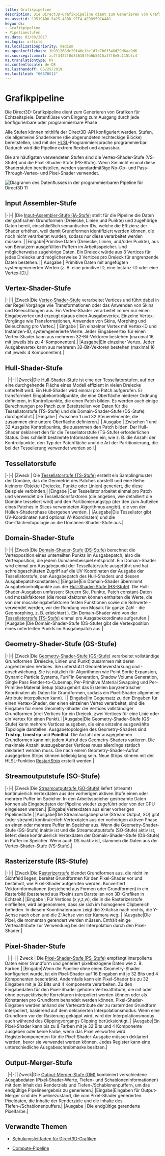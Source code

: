 ```yaml
---
title: Grafikpipeline
description: Die Direct3D-Grafikpipeline dient zum Generieren von Grafiken für Echtzeitspiele. Datenflüsse vom Eingang zum Ausgang durch jede konfigurierbare oder programmierbare Phase
ms.assetid: C9519AD0-5425-48BD-9FF4-AED8959CA4AD
keywords:
- Grafikpipeline
- Pipelinestufen
ms.date: 02/08/2017
ms.topic: article
ms.localizationpriority: medium
ms.openlocfilehash: 1b931268dc20f40c1bc1d7c700f346d29d6aa9d6
ms.sourcegitcommit: ac7f3422f8d83618f9b6b5615a37f8e5c115b3c4
ms.translationtype: MT
ms.contentlocale: de-DE
ms.lasthandoff: 05/29/2019
ms.locfileid: "66370612"
---
```

# <a name="graphics-pipeline"></a>Grafikpipeline


Die Direct3D-Grafikpipeline dient zum Generieren von Grafiken für Echtzeitspiele. Datenflüsse vom Eingang zum Ausgang durch jede konfigurierbare oder programmierbare Phase

Alle Stufen können mithilfe der Direct3D-API konfiguriert werden. Stufen, die allgemeine Shaderkerne (die abgerundeten rechteckige Blöcke) bereitstellen, sind mit der [HLSL](https://docs.microsoft.com/windows/desktop/direct3dhlsl/dx-graphics-hlsl)-Programmiersprache programmierbar. Dadurch wird die Pipeline extrem flexibel und anpassbar.

Die am häufigsten verwendeten Stufen sind die Vertex-Shader-Stufe (VS-Stufe) und die Pixel-Shader-Stufe (PS-Stufe). Wenn Sie nicht einmal diese Shaderstufen bereitstellen, werden standardmäßige No-Op- und Pass-Through-Vertex- und Pixel-Shader verwendet.

![Diagramm des Datenflusses in der programmierbaren Pipeline für Direct3D 11](images/d3d11-pipeline-stages.jpg)

## <a name="input-assembler-stage"></a>Input Assembler-Stufe

|-|-| |Die [Input-Assembler-Stufe (IA-Stufe)](input-assembler-stage--ia-.md) stellt für die Pipeline die Daten der grafischen Grundformen (Dreiecke, Linien und Punkte) und zugehörige Daten bereit, einschließlich semantischer IDs, welche die Effizienz der Shader erhöhen, weil damit Grundformen identifiziert werden können, die noch nicht verarbeitet wurden, sodass nur diese verarbeitet werden müssen. | |Eingabe|Primitive Daten (Dreiecke, Linien, und/oder Punkte), aus von Benutzern ausgefüllten Puffern im Arbeitsspeicher. Und möglicherweise zugehörige Daten. Ein Dreieck würde aus 3 Vertices für jedes Dreiecke und möglicherweise 3 Vertices pro Dreieck für angrenzende Daten bestehen.| | Ausgabe | Primitive Daten mit angefügten systemgenerierten Werten (z. B. eine primitive ID, eine Instanz-ID oder eine Vertex-ID).|

## <a name="vertex-shader-stage"></a>Vertex-Shader-Stufe

|-|-| |Zweck|Die [Vertex-Shader-Stufe](vertex-shader-stage--vs-.md) verarbeitet Vertices und führt dabei in der Regel Vorgänge wie Transformationen oder das Anwenden von Skins und Beleuchtungen aus. Ein Vertex-Shader verarbeitet immer nur einen Eingabevertex und erzeugt daraus einen Ausgabevertex. Einzelne Vertex-Vorgänge wie Transformationen, Anwenden von Skins, Morphing und Beleuchtung pro Vertex.| | Eingabe | Ein einzelner Vertex mit Vertex-ID und Instanzen-ID, systemgenerierte Werte. Jeder Eingabevertex für einen Vertex-Shader kann aus mehreren 32-Bit-Vektoren bestehen (maximal 16, mit jeweils bis zu 4-Komponenten).| |Ausgabe|Ein einzelner Vertex. Jeder Ausgabevertex kann aus mehreren 32-Bit-Vektoren bestehen (maximal 16 mit jeweils 4 Komponenten).|
 
## <a name="hull-shader-stage"></a>Hull-Shader-Stufe
 
|-|-| |Zweck|Die [Hull-Shader-Stufe](hull-shader-stage--hs-.md) ist eine der Tessellatorstufen, auf der eine durchgehende Fläche eines Modell effizient in vielen Dreiecke unterteilt wird. Ein Hull-Shader wird einmal pro Patch aufgerufen. Er transformiert Eingabekontrollpunkte, die eine Oberfläche niederer Ordnung definieren, in Kontrollpunkte, die einen Patch bilden. Es werden auch einige Berechnungen pro Patch zum Bereitstellen von Daten für die Tessellatorstufe (TS-Stufe) und die Domain-Shader-Stufe (DS-Stufe) durchgeführt.| | Eingabe | Zwischen 1 und 32 Steuerelemente, die zusammen eine untere Oberfläche definieren.| | Ausgabe | Zwischen 1 und 32 Ausgabe Kontrollpunkte, die zusammen den Patch bilden. Der Hull-Shader deklariert den für die Tessellatorstufe (TS-Stufe) erforderlichen Status. Dies schließt bestimmte Informationen ein, wie z. B. die Anzahl der Kontrollpunkte, den Typ der Patchfläche und die Art der Partitionierung, die bei der Tesselierung verwendet werden soll.|

## <a name="tessellator-stage"></a>Tessellatorstufe

|-|-| |Zweck | Die [Tessellatorstufe (TS-Stufe)](tessellator-stage--ts-.md) erstellt ein Samplingmuster der Domäne, das die Geometrie des Patches darstellt und eine Reihe kleinerer Objekte (Dreiecke, Punkte oder Linien) generiert, die diese Beispiele verbinden.| |Eingabe |Der Tessellator arbeitet einmal pro Patch und verwendet die Tessellationsfaktoren (die angeben, wie detailliert die Domäne tesseliert wird) und den Partitionierungstyp (der den zum Aufteilen eines Patches in Slices verwendeten Algorithmus angibt), die von der Hüllen-Shaderphase übergeben werden. | |Ausgabe|Die Tessellator gibt UV-Koordinaten (und optional W-Koordinaten) und die Oberflächentopologie an die Domänen-Shader-Stufe aus.|

## <a name="domain-shader-stage"></a>Domain-Shader-Stufe

|-|-| |Zweck|Die [Domain-Shader-Stufe (DS-Stufe)](domain-shader-stage--ds-.md) berechnet die Vertexposition eines unterteilten Punkts im Ausgabepatch, also die Vertexposition, die jedem Domänenbeispiel entspricht. Ein Domain-Shader wird einmal pro Ausgabepunkt der Tessellatorstufe ausgeführt und hat schreibgeschützten Zugriff auf die UV-Koordinaten der Ausgabe der Tessellatorstufe, den Ausgabepatch des Hull-Shaders und dessen Ausgabepatchkonstanten.| |Eingabe|Ein Domain-Shader übernimmt Ausgabekontrollpunkte aus der [Hull-Shader-Stufe (HS-Stufe)](hull-shader-stage--hs-.md). Die Hull-Shader-Ausgaben umfassen: Steuern Sie, Punkte, Patch constant-Daten und mosaikfaktoren (die mosaikfaktoren können enthalten die Werte, die von der mosaikeingabefaktoren festen Funktionen sowie die Rohwerte - verwendet werden, vor der Rundung von Mosaik für ganze Zahl - die Geomorphing, z. B. erleichtert ). Ein Domain-Shader wird von der [Tessellatorstufe (TS-Stufe)](tessellator-stage--ts-.md) einmal pro Ausgabekoordinate aufgerufen.| |Ausgabe |Die Domain-Shader-Stufe (DS-Stufe) gibt die Vertexposition eines unterteilten Punkts im Ausgabepatch aus.|

## <a name="geometry-shader-stage"></a>Geometry-Shader-Stufe (GS-Stufe)

|-|-| |Zweck|Die [Geometry-Shader-Stufe (GS-Stufe)](geometry-shader-stage--gs-.md) verarbeitet vollständige Grundformen (Dreiecke, Linien und Punkt) zusammen mit deren angrenzenden Vertices. Sie unterstützt Geometrieverstärkung und -abschwächung. Sie ist nützlich für Algorithmen wie Point Sprite Expansion, Dynamic Particle Systems, Fur/Fin Generation, Shadow Volume Generation, Single Pass Render-to-Cubemap, Per-Primitive Material Swapping und Per-Primitive Material Setup (dazu gehört das Erstellen baryzentrischer Koordinaten als Daten für Grundformen, sodass ein Pixel-Shader allgemeine Attribute interpolieren kann). | | Eingabe|Im Gegensatz zu den Eingaben für einen Vertex-Shader, der einen einzelnen Vertex verarbeitet, sind die Eingaben für einen Geometry-Shader die Vertices vollständiger Grundformen (drei Vertices für ein Dreieck, zwei Vertices für eine Linie oder ein Vertex für einen Punkt).| |Ausgabe|Die Geometry-Shader-Stufe (GS-Stufe) kann mehrere Vertices ausgeben, die eine einzelne ausgewählte Topologie darstellen. Ausgabetopologien des Geometry-Shaders sind <strong>Tristrip</strong>, <strong>Linestrip</strong> und <strong>Pointlist</strong>. Die Anzahl der ausgegebenen Grundformen kann mit jedem Aufruf des Geometry-Shaders variieren. Die maximale Anzahl auszugebender Vertices muss allerdings statisch deklariert werden muss. Die nach einem Geometry-Shader-Aufruf ausgegeben Strips können beliebig lang sein. Neue Strips können mit der HLSL-Funktion [RestartStrip](https://docs.microsoft.com/windows/desktop/direct3dhlsl/dx-graphics-hlsl-so-restartstrip) erstellt werden.|

## <a name="stream-output-stage"></a>Streamoutputstufe (SO-Stufe)

|-|-| |Zweck|Die [Streamoutputstufe (SO-Stufe)](stream-output-stage--so-.md) liefert (streamt) kontinuierlich Vertexdaten aus der vorherigen aktiven Stufe einen oder mehrere Puffer im Speicher. In den Arbeitsspeicher gestreamte Daten können als Eingabedaten der Pipeline wieder zugeführt oder von der CPU eingelesen werden.| |Eingabe|Vertexdaten aus einer vorherigen Pipelinestufe.| |Ausgabe|Die Streamausgabephase (Stream Output, SO) gibt (oder streamt) kontinuierlich Vertexdaten aus der vorherigen aktiven Phase an einen oder mehrere Puffer im Speicher aus. Wenn die Geometry-Shader-Stufe (GS-Stufe) inaktiv ist und die Streamoutputstufe (SO-Stufe) aktiv ist, liefert diese kontinuierlich Vertexdaten der Domain-Shader-Stufe (DS-Stufe) in Puffer im Speicher. Wenn auch DS inaktiv ist, stammen die Daten aus der Vertex-Shader-Stufe (VS-Stufe).|

## <a name="rasterizer-stage"></a>Rasterizerstufe (RS-Stufe)

|-|-| |Zweck|Die [Rasterizerstufe](rasterizer-stage--rs-.md) blendet Grundformen aus, die nicht im Sichtfeld liegen, bereitet Grundformen für den Pixel-Shader vor und bestimmt, wie Pixel-Shader aufgerufen werden. Konvertiert Vektorinformationen (bestehend aus Formen oder Grundformen) in ein Rasterbild (bestehend aus Pixeln) zum Darstellen von 3D-Grafiken in Echtzeit.| |Eingabe | Für Vertices (x,y,z,w), die in die Rasterizerstufe einfließen, wird angenommen, dass sie sich im homogenen Clipbereich befinden. In diesem Koordinatenraum zeigt die X-Achse nach rechts, die Y-Achse nach oben und die Z-Achse von der Kamera weg. | |Ausgabe|Die Pixel, die momentan gerendert werden müssen. Enthält einige Vertexattribute zur Verwendung bei der Interpolation durch den Pixel-Shader.|

## <a name="pixel-shader-stage"></a>Pixel-Shader-Stufe
 
|-|-| | Zweck | Die [Pixel-Shader-Stufe (PS-Stufe)](pixel-shader-stage--ps-.md) empfängt interpolierte Daten einer Grundform und generiert pixelbezogene Daten wie z. B. Farben.| |Eingabe|Wenn die Pipeline ohne einen Geometry-Shader konfiguriert wurde, ist ein Pixel-Shader auf 16 Eingaben mit je 32 Bits und 4 Komponenten beschränkt. Andernfalls kann ein Pixel-Shader bis zu 32 Eingaben mit je 32 Bits und 4 Komponente verarbeiten. Zu den Eingabedaten für den Pixel-Shader gehören Vertexattribute, die mit oder ohne perspektivische Korrekturen interpoliert werden können oder als Konstanten pro Grundform behandelt werden können. Pixel-Shader-Eingaben werden anhand der Vertexattribute der zu rasternden Grundform interpoliert, basierend auf dem deklarierten Interpolationsmodus. Wenn eine Grundform vor der Rasterung gekappt wird, wird der Interpolationsmodus auch während des Clippingvorgangs Clipping berücksichtigt. | |Ausgabe|Ein Pixel-Shader kann bis zu 8 Farben mit je 32 Bits und 4 Komponente ausgeben oder keine Farbe, wenn das Pixel verworfen wird. Registerkomponenten für die Pixel-Shader-Ausgabe müssen deklariert werden, bevor sie verwendet werden können. Jedes Register kann eine unterschiedliche Ausgabeschreibmaske besitzen.|

## <a name="output-merger-stage"></a>Output-Merger-Stufe
 
|-|-| |Zweck|Die [Output-Merger-Stufe (OM)](output-merger-stage--om-.md) kombiniert verschiedene Ausgabedaten (Pixel-Shader-Werte, Tiefen- und Schabloneninformationen) mit dem Inhalt des Renderziels und Tiefen-/Schablonenpuffern, um das endgültige Pipelineergebnis zu generieren.| |Eingabe|Eingaben für Output-Merger sind der Pipelinezustand, die vom Pixel-Shader generierten Pixeldaten, die Inhalte der Renderziele und die Inhalte des Tiefen-/Schablonenpuffers.| |Ausgabe | Die endgültige gerenderte Pixelfarbe.|

## <a name="related-topics"></a>Verwandte Themen

- [Schulungsleitfaden für Direct3D-Grafiken](index.md)

- [Compute-Pipeline](compute-pipeline.md)
